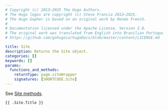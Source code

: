 ```yaml
---
# Copyright (c) 2013–2025 The Hugo Authors.
# The Hugo logos are copyright (c) Steve Francia 2013–2025.
# The Hugo Gopher is based on an original work by Renée French.
#
# Documentation licensed under the Apache License, Version 2.0.
# The original work was translated from English into Brazilian Portuguese.
# https://github.com/gohugoio/hugoDocs/blob/master/content/LICENSE.md

title: Site
description: Returns the Site object.
categories: []
keywords: []
params:
  functions_and_methods:
    returnType: page.siteWrapper
    signatures: [SHORTCODE.Site]
---
```


See [Site methods].

[Site methods]: /methods/site/

```go-html-template
{{ .Site.Title }}
```
